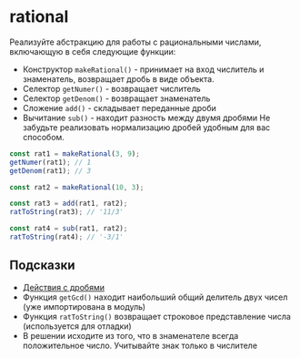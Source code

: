 # rational

Реализуйте абстракцию для работы с рациональными числами, включающую в себя следующие функции:

- Конструктор `makeRational()` - принимает на вход числитель и знаменатель, возвращает дробь в виде объекта.
- Селектор `getNumer()` - возвращает числитель
- Селектор `getDenom()` - возвращает знаменатель
- Сложение `add()` - складывает переданные дроби
- Вычитание `sub()` - находит разность между двумя дробями
  Не забудьте реализовать нормализацию дробей удобным для вас способом.

```javascript
const rat1 = makeRational(3, 9);
getNumer(rat1); // 1
getDenom(rat1); // 3

const rat2 = makeRational(10, 3);

const rat3 = add(rat1, rat2);
ratToString(rat3); // '11/3'

const rat4 = sub(rat1, rat2);
ratToString(rat4); // '-3/1'
```

## Подсказки

- [Действия с дробями](<https://ru.wikipedia.org/wiki/%D0%94%D1%80%D0%BE%D0%B1%D1%8C_(%D0%BC%D0%B0%D1%82%D0%B5%D0%BC%D0%B0%D1%82%D0%B8%D0%BA%D0%B0)#%D0%94%D0%B5%D0%B9%D1%81%D1%82%D0%B2%D0%B8%D1%8F_%D1%81_%D0%B4%D1%80%D0%BE%D0%B1%D1%8F%D0%BC%D0%B8>)
- Функция `getGcd()` находит наибольший общий делитель двух чисел (уже импортирована в модуль)
- Функция `ratToString()` возвращает строковое представление числа (используется для отладки)
- В решении исходите из того, что в знаменателе всегда положительное число. Учитывайте знак только в числителе
